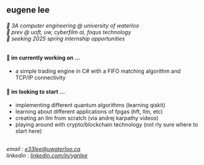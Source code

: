 ## eugene lee
###### 🪿 3A computer engineering @ university of waterloo <br> 💼 prev @ uoft, uw, cyberfilm ai, foqus technology <br> 🌱 seeking 2025 spring internship opportunities

#### 🔭 im currently working on ...
- a simple trading engine in C# with a FIFO matching algorithm and TCP/IP connectivity

#### 🤔 im looking to start ...
- implementing different quantum algorithms (learning qiskit)
- learning about different applications of fpgas (hft, llm, etc)
- creating an llm from scratch (via andrej karpathy videos)
- playing around with crypto/blockchain technology (not rly sure where to start here)

## 
###### email : [e33lee@uwaterloo.ca](mailto:e33lee@uwaterloo.ca) <br> linkedin : [linkedin.com/in/ygnlee](https://www.linkedin.com/in/ygnlee/)
